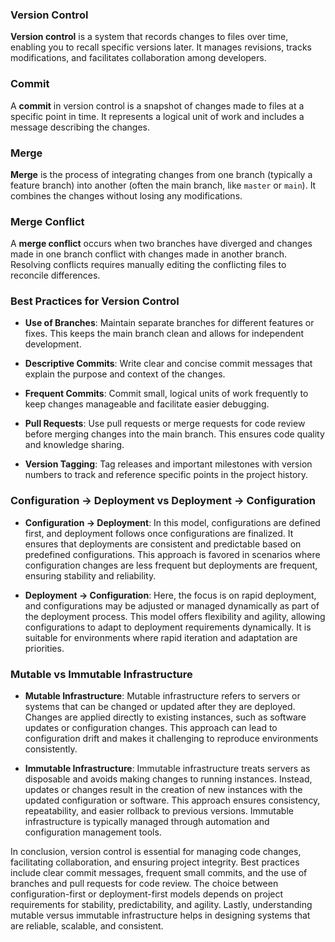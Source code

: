 ### Version Control

**Version control** is a system that records changes to files over time, enabling you to recall specific versions later. It manages revisions, tracks modifications, and facilitates collaboration among developers.

### Commit

A **commit** in version control is a snapshot of changes made to files at a specific point in time. It represents a logical unit of work and includes a message describing the changes.

### Merge

**Merge** is the process of integrating changes from one branch (typically a feature branch) into another (often the main branch, like `master` or `main`). It combines the changes without losing any modifications.

### Merge Conflict

A **merge conflict** occurs when two branches have diverged and changes made in one branch conflict with changes made in another branch. Resolving conflicts requires manually editing the conflicting files to reconcile differences.

### Best Practices for Version Control

- **Use of Branches**: Maintain separate branches for different features or fixes. This keeps the main branch clean and allows for independent development.
  
- **Descriptive Commits**: Write clear and concise commit messages that explain the purpose and context of the changes.

- **Frequent Commits**: Commit small, logical units of work frequently to keep changes manageable and facilitate easier debugging.

- **Pull Requests**: Use pull requests or merge requests for code review before merging changes into the main branch. This ensures code quality and knowledge sharing.

- **Version Tagging**: Tag releases and important milestones with version numbers to track and reference specific points in the project history.

### Configuration -> Deployment vs Deployment -> Configuration

- **Configuration -> Deployment**: In this model, configurations are defined first, and deployment follows once configurations are finalized. It ensures that deployments are consistent and predictable based on predefined configurations. This approach is favored in scenarios where configuration changes are less frequent but deployments are frequent, ensuring stability and reliability.

- **Deployment -> Configuration**: Here, the focus is on rapid deployment, and configurations may be adjusted or managed dynamically as part of the deployment process. This model offers flexibility and agility, allowing configurations to adapt to deployment requirements dynamically. It is suitable for environments where rapid iteration and adaptation are priorities.

### Mutable vs Immutable Infrastructure

- **Mutable Infrastructure**: Mutable infrastructure refers to servers or systems that can be changed or updated after they are deployed. Changes are applied directly to existing instances, such as software updates or configuration changes. This approach can lead to configuration drift and makes it challenging to reproduce environments consistently.

- **Immutable Infrastructure**: Immutable infrastructure treats servers as disposable and avoids making changes to running instances. Instead, updates or changes result in the creation of new instances with the updated configuration or software. This approach ensures consistency, repeatability, and easier rollback to previous versions. Immutable infrastructure is typically managed through automation and configuration management tools.

In conclusion, version control is essential for managing code changes, facilitating collaboration, and ensuring project integrity. Best practices include clear commit messages, frequent small commits, and the use of branches and pull requests for code review. The choice between configuration-first or deployment-first models depends on project requirements for stability, predictability, and agility. Lastly, understanding mutable versus immutable infrastructure helps in designing systems that are reliable, scalable, and consistent.

